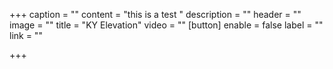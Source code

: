 +++
caption = ""
content = "this is a test "
description = ""
header = ""
image = ""
title = "KY Elevation"
video = ""
[button]
enable = false
label = ""
link = ""

+++

